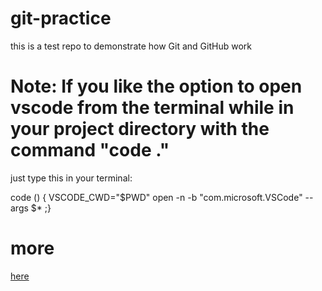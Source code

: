 # git-practice
this is a test repo to demonstrate how Git and GitHub work


# Note: If you like the option to open vscode from the terminal while in your project directory with the command "code ."
just type this in your terminal:

code () { VSCODE_CWD="$PWD" open -n -b "com.microsoft.VSCode" --args $* ;}
# more
[here](https://stackoverflow.com/questions/30065227/run-open-vscode-from-mac-terminal/36882426#36882426)
